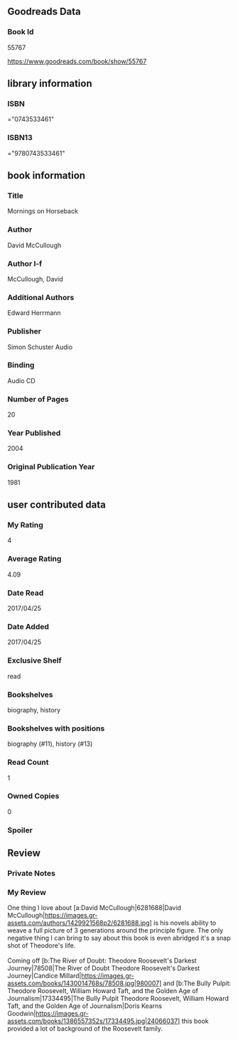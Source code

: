 <!-- This template shows how to bulk convert all columns of data into one markdown file -->
<!-- caveat: KeyError if there's a mismatch. Empty values output nothing -->

## Goodreads Data

### Book Id 

55767

https://www.goodreads.com/book/show/55767

## library information

### ISBN 
="0743533461"

### ISBN13 
="9780743533461"

## book information

### Title
Mornings on Horseback

### Author 
David McCullough

### Author l-f 
McCullough, David

### Additional Authors
Edward Herrmann

### Publisher 
Simon  Schuster Audio

### Binding
Audio CD

### Number of Pages
20

### Year Published
2004

### Original Publication Year 
1981

## user contributed data

### My Rating
4

### Average Rating
4.09

### Date Read
2017/04/25

### Date Added
2017/04/25

### Exclusive Shelf
read

### Bookshelves
biography, history

### Bookshelves with positions
biography (#11), history (#13)

### Read Count
1

### Owned Copies
0

### Spoiler 


## Review

### Private Notes


### My Review
One thing I love about [a:David McCullough|6281688|David McCullough|https://images.gr-assets.com/authors/1429921568p2/6281688.jpg] is his novels ability to weave a full picture of 3 generations around the principle figure. The only negative thing I can bring to say about this book is even abridged it's a snap shot of Theodore's life.<br/><br/>Coming off [b:The River of Doubt: Theodore Roosevelt's Darkest Journey|78508|The River of Doubt  Theodore Roosevelt's Darkest Journey|Candice Millard|https://images.gr-assets.com/books/1430014768s/78508.jpg|980007] and [b:The Bully Pulpit: Theodore Roosevelt, William Howard Taft, and the Golden Age of Journalism|17334495|The Bully Pulpit  Theodore Roosevelt, William Howard Taft, and the Golden Age of Journalism|Doris Kearns Goodwin|https://images.gr-assets.com/books/1386557352s/17334495.jpg|24066037] this book provided a lot of background of the Roosevelt family.